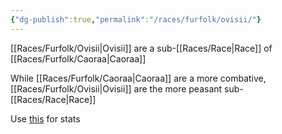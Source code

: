 ```yaml
---
{"dg-publish":true,"permalink":"/races/furfolk/ovisii/"}
---
```


[[Races/Furfolk/Ovisii\|Ovisii]] are a sub-[[Races/Race\|Race]] of [[Races/Furfolk/Caoraa\|Caoraa]] 

While [[Races/Furfolk/Caoraa\|Caoraa]] are a more combative, [[Races/Furfolk/Ovisii\|Ovisii]] are the more peasant sub-[[Races/Race\|Race]] 

Use [this](https://www.dandwiki.com/wiki/Ovisii_(5e_Race)) for stats
